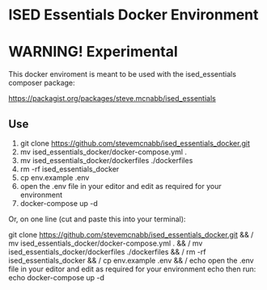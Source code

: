 # ISED Essentials Docker Environment 
# WARNING! Experimental

This docker enviroment is meant to be used with the ised_essentials composer package:

https://packagist.org/packages/steve.mcnabb/ised_essentials


## Use
1) git clone https://github.com/stevemcnabb/ised_essentials_docker.git
2) mv ised_essentials_docker/docker-compose.yml . 
3) mv ised_essentials_docker/dockerfiles ./dockerfiles
4) rm -rf ised_essentials_docker
5) cp env.example .env
6) open the .env file in your editor and edit as required for your environment
7) docker-compose up -d

Or, on one line (cut and paste this into your terminal):

git clone https://github.com/stevemcnabb/ised_essentials_docker.git && /
mv ised_essentials_docker/docker-compose.yml . && /
mv ised_essentials_docker/dockerfiles ./dockerfiles && /
rm -rf ised_essentials_docker && /
cp env.example .env && / 
echo open the .env file in your editor and edit as required for your environment
echo then run:
echo docker-compose up -d

